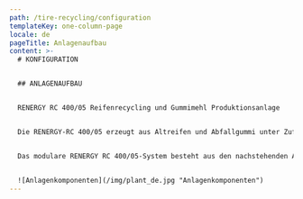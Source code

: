 ```yaml
---
path: /tire-recycling/configuration
templateKey: one-column-page
locale: de
pageTitle: Anlagenaufbau
content: >-
  # KONFIGURATION


  ## ANLAGENAUFBAU


  RENERGY RC 400/05 Reifenrecycling und Gummimehl Produktionsanlage


  Die RENERGY-RC 400/05 erzeugt aus Altreifen und Abfallgummi unter Zuführung des mit der RENERGY-LZ-Serie separierten Stickstoffs ein Feinst-Gummimehl, dass in der RENERGY TPE Serie, in der RENERGY DU Serie und in RENERGY SP Serie zu neuen Produkten verarbeitet wird.


  Das modulare RENERGY RC 400/05-System besteht aus den nachstehenden Anlagenkomponenten:


  ![Anlagenkomponenten](/img/plant_de.jpg "Anlagenkomponenten")
---
```

